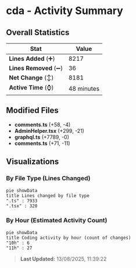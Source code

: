# cda - Activity Summary 

## Overall Statistics

| Stat                   | Value                                                             |
| ---------------------- | ----------------------------------------------------------------- |
| **Lines Added** (➕)   | 8217                                          |
| **Lines Removed** (➖) | 36                                        |
| **Net Change** (↕)    | 8181                |
| **Active Time** (⌚)   | 48 minutes |


## Modified Files
- **comments.ts** (+58, -4)
- **AdminHelper.tsx** (+299, -21)
- **graphql.ts** (+7789, -0)
- **comments.ts** (+71, -11)

## Visualizations

### By File Type (Lines Changed)

```mermaid
pie showData
title Lines changed by file type
".ts" : 7933
".tsx" : 320
```

### By Hour (Estimated Activity Count)

```mermaid
pie showData
title Coding activity by hour (count of changes)
"10h" : 6
"11h" : 27
```


> **Last Updated:** 13/08/2025, 11:39:22